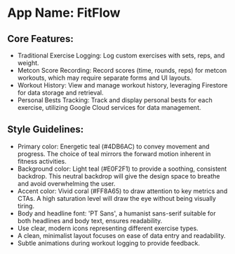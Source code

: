 # **App Name**: FitFlow

## Core Features:

- Traditional Exercise Logging: Log custom exercises with sets, reps, and weight.
- Metcon Score Recording: Record scores (time, rounds, reps) for metcon workouts, which may require separate forms and UI layouts.
- Workout History: View and manage workout history, leveraging Firestore for data storage and retrieval.
- Personal Bests Tracking: Track and display personal bests for each exercise, utilizing Google Cloud services for data management.

## Style Guidelines:

- Primary color: Energetic teal (#4DB6AC) to convey movement and progress. The choice of teal mirrors the forward motion inherent in fitness activities.
- Background color: Light teal (#E0F2F1) to provide a soothing, consistent backdrop. This neutral backdrop will give the design space to breathe and avoid overwhelming the user.
- Accent color: Vivid coral (#FF8A65) to draw attention to key metrics and CTAs. A high saturation level will draw the eye without being visually tiring.
- Body and headline font: 'PT Sans', a humanist sans-serif suitable for both headlines and body text, ensures readability.
- Use clear, modern icons representing different exercise types.
- A clean, minimalist layout focuses on ease of data entry and readability.
- Subtle animations during workout logging to provide feedback.